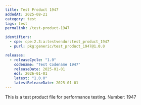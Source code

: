 ```yaml
---
title: Test Product 1947
addedAt: 2025-08-21
category: test
tags: test
permalink: /test-product-1947

identifiers:
  - cpe: cpe:2.3:a:testvendor:test_product_1947
  - purl: pkg:generic/test_product_1947@1.0.0

releases:
  - releaseCycle: "1.0"
    codename: "Test Codename 1947"
    releaseDate: 2025-01-01
    eol: 2026-01-01
    latest: "1.0.0"
    latestReleaseDate: 2025-01-01
---
```


This is a test product file for performance testing. Number: 1947
